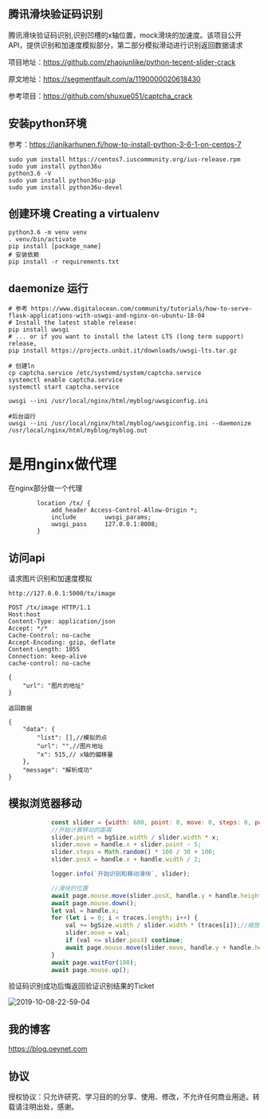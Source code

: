 ## 腾讯滑块验证码识别

腾讯滑块验证码识别,识别凹槽的x轴位置，mock滑块的加速度。该项目公开API，提供识别和加速度模拟部分，第二部分模拟滑动进行识别返回数据请求

项目地址：https://github.com/zhaojunlike/python-tecent-slider-crack

原文地址：https://segmentfault.com/a/1190000020618430

参考项目：https://github.com/shuxue051/captcha_crack
## 安装python环境

参考：https://janikarhunen.fi/how-to-install-python-3-6-1-on-centos-7

``` shell script
sudo yum install https://centos7.iuscommunity.org/ius-release.rpm
sudo yum install python36u
python3.6 -V
sudo yum install python36u-pip
sudo yum install python36u-devel
```

## 创建环境 Creating a virtualenv

``` shell script
python3.6 -m venv venv
. venv/bin/activate
pip install [package_name]
# 安装依赖
pip install -r requirements.txt 
```
## daemonize 运行

``` shell script
# 参考 https://www.digitalocean.com/community/tutorials/how-to-serve-flask-applications-with-uswgi-and-nginx-on-ubuntu-18-04
# Install the latest stable release:
pip install uwsgi
# ... or if you want to install the latest LTS (long term support) release,
pip install https://projects.unbit.it/downloads/uwsgi-lts.tar.gz

# 创建ln 
cp captcha.service /etc/systemd/system/captcha.service
systemctl enable captcha.service
systemctl start captcha.service
```



``` shell script
uwsgi --ini /usr/local/nginx/html/myblog/uwsgiconfig.ini

#后台运行
uwsgi --ini /usr/local/nginx/html/myblog/uwsgiconfig.ini --daemonize /usr/local/nginx/html/myblog/myblog.out

```

# 是用nginx做代理

在nginx部分做一个代理
``` text
        location /tx/ {
            add_header Access-Control-Allow-Origin *;
            include        uwsgi_params;
            uwsgi_pass     127.0.0.1:8008;
        }

``` 


## 访问api

请求图片识别和加速度模拟
``` text
http://127.0.0.1:5000/tx/image

POST /tx/image HTTP/1.1
Host:host
Content-Type: application/json
Accept: */*
Cache-Control: no-cache
Accept-Encoding: gzip, deflate
Content-Length: 1055
Connection: keep-alive
cache-control: no-cache

{
    "url": "图片的地址"
}

返回数据

{
    "data": {
        "list": [],//模拟的点
        "url": "",//图片地址
        "x": 515,// x轴的偏移量
    },
    "message": "解析成功"
}
```


## 模拟浏览器移动
``` javascript
            const slider = {width: 680, point: 0, move: 0, steps: 0, posX: 0};//原本的高度
            //开始计算移动的距离
            slider.point = bgSize.width / slider.width * x;
            slider.move = handle.x + slider.point - 5;
            slider.steps = Math.random() * 100 / 30 + 100;
            slider.posX = handle.x + handle.width / 2;

            logger.info(`开始识别和移动滑块`, slider);

            //滑块的位置
            await page.mouse.move(slider.posX, handle.y + handle.height / 3, {steps: slider.steps});
            await page.mouse.down();
            let val = handle.x;
            for (let i = 0; i < traces.length; i++) {
                val += bgSize.width / slider.width * (traces[i]);//缩放距离
                slider.move = val;
                if (val <= slider.posX) continue;
                await page.mouse.move(slider.move, handle.y + handle.height / 2 + 5);
            }
            await page.waitFor(100);
            await page.mouse.up();
```

验证码识别成功后悔返回验证识别结果的Ticket

![2019-10-08-22-59-04](https://blog-oeynet-com.oss-cn-chengdu.aliyuncs.com/69814559f61d45d8b7253b1439538407.png)

## 我的博客

https://blog.oeynet.com


## 协议

授权协议：只允许研究、学习目的的分享、使用、修改，不允许任何商业用途。转载请注明出处，感谢。
